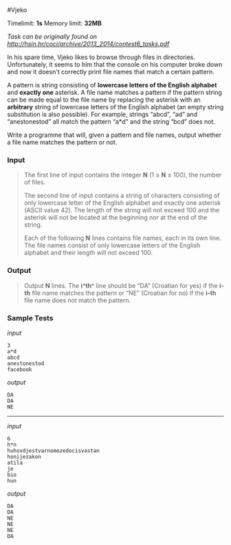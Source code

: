 #Vjeko

Timelimit: **1s** Memory limit: **32MB**

*Task can be originally found on http://hsin.hr/coci/archive/2013_2014/contest6_tasks.pdf*

In his spare time, Vjeko likes to browse through files in directories.
Unfortunately, it seems to him that the console on his computer broke
down and now it doesn't correctly print file names that match a certain
pattern.

A pattern is string consisting of **lowercase letters of the English
alphabet** and **exactly one** asterisk. A file name matches a pattern
if the pattern string can be made equal to the file name by replacing
the asterisk with an **arbitrary** string of lowercase letters of the
English alphabet (an empty string substitution is also possible). For
example, strings “abcd”, “ad” and “anestonestod” all match the pattern
“a\*d” and the string “bcd” does not.

Write a programme that will, given a pattern and file names, output
whether a file name matches the pattern or not.

### Input
> The first line of input contains the integer **N** (1 ≤ **N** ≤ 100),
> the number of files.
>
> The second line of input contains a string of characters consisting of
> only lowercase letter of the English alphabet and exactly one asterisk
> (ASCII value 42). The length of the string will not exceed 100 and the
> asterisk will not be located at the beginning nor at the end of the
> string.
>
> Each of the following **N** lines contains file names, each in its own
> line. The file names consist of only lowercase letters of the English
> alphabet and their length will not exceed 100.

### Output
> Output **N** lines. The **i^th^** line should be “DA” (Croatian for yes)
> if the **i-th** file name matches the pattern or “NE” (Croatian for no)
> if the **i-th** file name does not match the pattern.

### Sample Tests
_input_

```
3
a*d
abcd
anestonestod
facebook
```

_output_

```
DA
DA
NE
```

---

_input_

```
6
h*n
huhovdjestvarnomozedocisvastan
honijezakon
atila
je
bio
hun
```

_output_

```
DA
DA
NE
NE
NE
DA
```